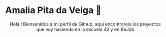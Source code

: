 # Amalia Pita da Veiga 🚀
<p align="center">
  Hola!! Bienvenidos a mi perfil de Github, aqui encontrareis los proyectos que voy haciendo en la escuela 42 y en BeJob
 </p>
